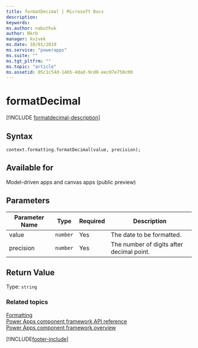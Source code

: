 ```yaml
---
title: formatDecimal | Microsoft Docs
description: 
keywords:
ms.author: nabuthuk
author: Nkrb
manager: kvivek
ms.date: 10/01/2019
ms.service: "powerapps"
ms.suite: ""
ms.tgt_pltfrm: ""
ms.topic: "article"
ms.assetid: 05c1c54d-14b5-4dad-9cd8-eec07e750c00
---
```


# formatDecimal

[!INCLUDE [formatdecimal-description](includes/formatdecimal-description.md)]

## Syntax

`context.formatting.formatDecimal(value, precision);`

## Available for 

Model-driven apps and canvas apps (public preview)

## Parameters

| Parameter Name|Type|Required|Description|
| ------------- |----|--------|-----------|
|value|`number`|Yes|The date to be formatted.|
|precision|`number`|Yes|The number of digits after decimal point.|

## Return Value

Type: `string`


### Related topics

[Formatting](../formatting.md)<br/>
[Power Apps component framework API reference](../../reference/index.md)<br/>
[Power Apps component framework overview](../../overview.md)

[!INCLUDE[footer-include](../../../../includes/footer-banner.md)]